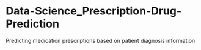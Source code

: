 # Data-Science_Prescription-Drug-Prediction
Predicting medication prescriptions based on patient diagnosis information
